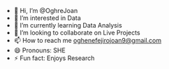 - 👋 Hi, I’m @OghreJoan
- 👀 I’m interested in Data
- 🌱 I’m currently learning Data Analysis
- 💞️ I’m looking to collaborate on Live Projects
- 📫 How to reach me oghenefejirojoan9@gmail.com
- 😄 Pronouns: SHE
- ⚡ Fun fact: Enjoys Research

<!---
OghreJoan/OghreJoan is a ✨ special ✨ repository because its `README.md` (this file) appears on your GitHub profile.
You can click the Preview link to take a look at your changes.
--->
